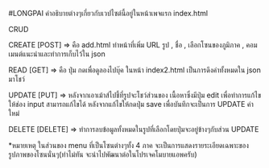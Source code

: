 #LONGPAI
  คำอธิบายต่างๆเกี่ยวกับเวปไซต์นี้อยู่ในหน้าเพจแรก index.html

  CRUD

  CREATE [POST]  => คือ add.html ทำหน้าที่เพิ่ม URL รูป , ชื่อ , เลือกโซนของภูมิภาค , คอมเมนต์แนะนำและทำการเก็บไว้ใน json

  READ [GET]     => คือ ปุ่ม กดเพื่อดูลองไปบุ๊ค ในหน้า index2.html เป็นการดึงค่าทั้งหมดใน json มาโชว์

  UPDATE [PUT]   => หลังจากเอาเม้าส์ไปชี้ที่รูปจะโชว์ส่วนของ เนื้อหาซึ่งมีปุ่ม edit เพื่อทำการแก้ไขให้ช่อง input สามารถแก้ไขได้ หลังจากแก้ไขให้กดปุ่ม save เพื่อบันทึกจะเป็นการ UPDATE ค่าใหม่

  DELETE [DELETE] => ทำการลบข้อมูลทั้งหมดในรูปที่เลือกโดยปุ่มจะอยู่ข้างๆกับส่วน UPDATE
  
  *หมายเหตุ ในส่วนของ menu ที่เป็นโซนต่างๆทั้ง 4 ภาค จะเป็นการแสดงรายระเอียดเฉพาะของรูปภาพของโซนนั่นๆ(ทำไม่ทัน จะนำไปพัฒนาต่อในโปรเจคโมบายแอพครับ)
